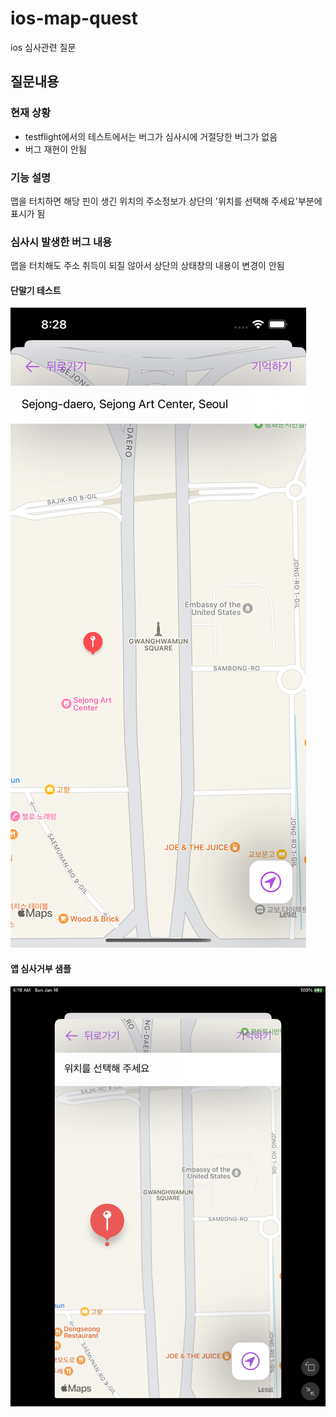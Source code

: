 # ios-map-quest

ios 심사관련 질문


## 질문내용

### 현재 상황
* testflight에서의 테스트에서는 버그가 심사시에 거절당한 버그가 없음
* 버그 재현이 안됨

### 기능 설명
맵을 터치하면 해당 핀이 생긴 위치의 주소정보가 상단의 '위치를 선택해 주세요'부분에 표시가 됨

### 심사시 발생한 버그 내용
맵을 터치해도 주소 취득이 되질 않아서 상단의 상태창의 내용이 변경이 안됨


#### 단말기 테스트
![simulator-capture](simulator-capture.png)

#### 앱 심사거부 샘플
![Screenshot-0116-121953](Screenshot-0116-121953.png)
